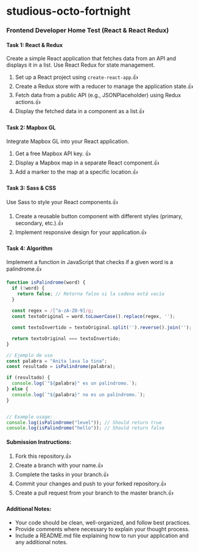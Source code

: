 # studious-octo-fortnight

### Frontend Developer Home Test (React & React Redux)

#### Task 1: React & Redux

Create a simple React application that fetches data from an API and displays it in a list. Use React Redux for state management.

1. Set up a React project using `create-react-app`.👍
2. Create a Redux store with a reducer to manage the application state.👍
3. Fetch data from a public API (e.g., JSONPlaceholder) using Redux actions.👍
4. Display the fetched data in a component as a list.👍

#### Task 2: Mapbox GL

Integrate Mapbox GL into your React application.

1. Get a free Mapbox API key. 👍
2. Display a Mapbox map in a separate React component.👍
3. Add a marker to the map at a specific location.👍

#### Task 3: Sass & CSS

Use Sass to style your React components.👍

1. Create a reusable button component with different styles (primary, secondary, etc.).👍
2. Implement responsive design for your application.👍

#### Task 4: Algorithm

Implement a function in JavaScript that checks if a given word is a palindrome.👍

```javascript
function isPalindrome(word) {
  if (!word) {
    return false; // Retorna falso si la cadena está vacía
  }
  
  const regex = /[^a-zA-Z0-9]/g;
  const textoOriginal = word.toLowerCase().replace(regex, '');

  const textoInvertido = textoOriginal.split('').reverse().join('');

  return textoOriginal === textoInvertido;
}

// Ejemplo de uso
const palabra = "Anita lava la tina";
const resultado = isPalindrome(palabra);

if (resultado) {
  console.log(`"${palabra}" es un palíndromo.`);
} else {
  console.log(`"${palabra}" no es un palíndromo.`);
}


// Example usage:
console.log(isPalindrome("level")); // Should return true
console.log(isPalindrome("hello")); // Should return false
```

#### Submission Instructions:

1. Fork this repository.👍
2. Create a branch with your name.👍
3. Complete the tasks in your branch.👍
4. Commit your changes and push to your forked repository.👍
5. Create a pull request from your branch to the master branch.👍

#### Additional Notes:

- Your code should be clean, well-organized, and follow best practices.
- Provide comments where necessary to explain your thought process.
- Include a README.md file explaining how to run your application and any additional notes.
